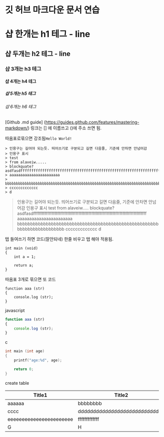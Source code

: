 # 깃 허브 마크다운 문서 연습



# 샵 한개는 h1 테그 - line
## 샵 두개는 h2 테그 - line
### 샵 3개는 h3 테그
#### 샵 4개는 h4 테그
##### 샵 5개는 h5 테그
###### 샵 6개는 h6 테그



[Github .md guide] (https://guides.github.com/features/mastering-markdown/)
링크는 [] 에 이름쓰고 ()에 주소 쓰면 됨.


따옴표로묶으면 강조됨`Hello World!` 

```
> 인용구는 길어야 되는듯. 띄어쓰기로 구분되고 길면 다음줄, 기준에 안차면 안넘어감
> 인용구 표시
> test
> from alaveiw.....
> blockquate? asdfasdffffffffffffffffffffffffffffffffffffffffffffffffffffffffffffffffffffffffffffffff
> aaaaaaaaaaaaaaaaaaaaaaa
> bbbbbbbbbbbbbbbbbbbbbbbbbbbbbbbbbbbbbbbbbbbbbbbbbbbbbbbbbbbbbbbbbbbbbbbb
> ccccccccccccc
> d
```

> 인용구는 길어야 되는듯. 띄어쓰기로 구분되고 길면 다음줄, 기준에 안차면 안넘어감
> 인용구 표시
> test
> from alaveiw.....
> blockquate? asdfasdffffffffffffffffffffffffffffffffffffffffffffffffffffffffffffffffffffffffffffffff
> aaaaaaaaaaaaaaaaaaaaaaa
> bbbbbbbbbbbbbbbbbbbbbbbbbbbbbbbbbbbbbbbbbbbbbbbbbbbbbbbbbbbbbbbbbbbbbbbb
> ccccccccccccc
> d



탭 들여쓰기 하면 코드(잘안되네)	 한줄 비우고 탭 해야 적용됨.

	int main (void)
	{
		int a = 1;
		
		return a;
	}


따옴표 3개로 묶으면 또 코드
```
function aaa (str)
{
	console.log (str);
}
```

javascript
```javascript
function aaa (str)
{
	console.log (str);
}
```

c
```c
int main (int age)
{
	printf("age:%d", age);

	return 0;
}
```


create table

Title1 | Title2
----- | -----
aaaaaa | bbbbbbbb
cccc|ddddddddddddddddddddddddddddd
eeeeeeeeeeeeeeeeeeeeeee|fffffffffffff
G|H


